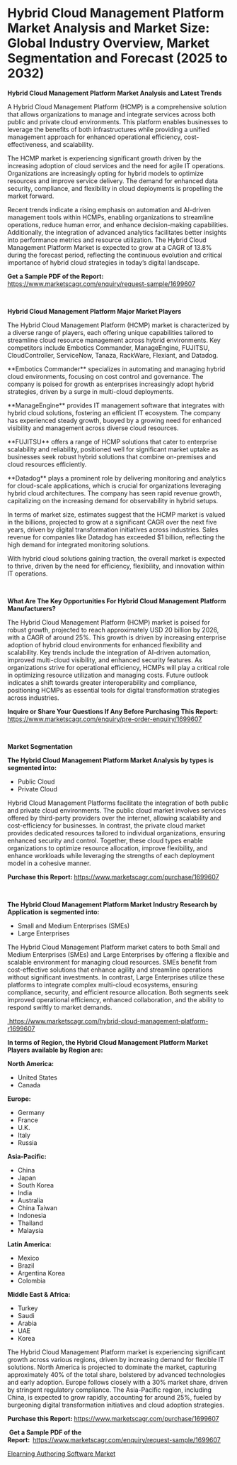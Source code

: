 <p><h1>Hybrid Cloud Management Platform Market Analysis and Market Size: Global Industry Overview, Market Segmentation and Forecast (2025 to 2032)</h1></p><p><strong>Hybrid Cloud Management Platform Market Analysis and Latest Trends</strong></p>
<p><p>A Hybrid Cloud Management Platform (HCMP) is a comprehensive solution that allows organizations to manage and integrate services across both public and private cloud environments. This platform enables businesses to leverage the benefits of both infrastructures while providing a unified management approach for enhanced operational efficiency, cost-effectiveness, and scalability. </p><p>The HCMP market is experiencing significant growth driven by the increasing adoption of cloud services and the need for agile IT operations. Organizations are increasingly opting for hybrid models to optimize resources and improve service delivery. The demand for enhanced data security, compliance, and flexibility in cloud deployments is propelling the market forward. </p><p>Recent trends indicate a rising emphasis on automation and AI-driven management tools within HCMPs, enabling organizations to streamline operations, reduce human error, and enhance decision-making capabilities. Additionally, the integration of advanced analytics facilitates better insights into performance metrics and resource utilization. The Hybrid Cloud Management Platform Market is expected to grow at a CAGR of 13.8% during the forecast period, reflecting the continuous evolution and critical importance of hybrid cloud strategies in today’s digital landscape.</p></p>
<p><strong>Get a Sample PDF of the Report:&nbsp;</strong> <a href="https://www.marketscagr.com/enquiry/request-sample/1699607?utm_campaign=2468&utm_medium=2&utm_source=Github&utm_content=ia&utm_term=27032025&utm_id=hybrid-cloud-management-platform">https://www.marketscagr.com/enquiry/request-sample/1699607</a></p>
<p>&nbsp;</p>
<p><strong>Hybrid Cloud Management Platform Major Market Players</strong></p>
<p><p>The Hybrid Cloud Management Platform (HCMP) market is characterized by a diverse range of players, each offering unique capabilities tailored to streamline cloud resource management across hybrid environments. Key competitors include Embotics Commander, ManageEngine, FUJITSU, CloudController, ServiceNow, Tanaza, RackWare, Flexiant, and Datadog.</p><p>**Embotics Commander** specializes in automating and managing hybrid cloud environments, focusing on cost control and governance. The company is poised for growth as enterprises increasingly adopt hybrid strategies, driven by a surge in multi-cloud deployments.</p><p>**ManageEngine** provides IT management software that integrates with hybrid cloud solutions, fostering an efficient IT ecosystem. The company has experienced steady growth, buoyed by a growing need for enhanced visibility and management across diverse cloud resources.</p><p>**FUJITSU** offers a range of HCMP solutions that cater to enterprise scalability and reliability, positioned well for significant market uptake as businesses seek robust hybrid solutions that combine on-premises and cloud resources efficiently.</p><p>**Datadog** plays a prominent role by delivering monitoring and analytics for cloud-scale applications, which is crucial for organizations leveraging hybrid cloud architectures. The company has seen rapid revenue growth, capitalizing on the increasing demand for observability in hybrid setups.</p><p>In terms of market size, estimates suggest that the HCMP market is valued in the billions, projected to grow at a significant CAGR over the next five years, driven by digital transformation initiatives across industries. Sales revenue for companies like Datadog has exceeded $1 billion, reflecting the high demand for integrated monitoring solutions.</p><p>With hybrid cloud solutions gaining traction, the overall market is expected to thrive, driven by the need for efficiency, flexibility, and innovation within IT operations.</p></p>
<p>&nbsp;</p>
<p><strong>What Are The Key Opportunities For Hybrid Cloud Management Platform Manufacturers?</strong></p>
<p><p>The Hybrid Cloud Management Platform (HCMP) market is poised for robust growth, projected to reach approximately USD 20 billion by 2026, with a CAGR of around 25%. This growth is driven by increasing enterprise adoption of hybrid cloud environments for enhanced flexibility and scalability. Key trends include the integration of AI-driven automation, improved multi-cloud visibility, and enhanced security features. As organizations strive for operational efficiency, HCMPs will play a critical role in optimizing resource utilization and managing costs. Future outlook indicates a shift towards greater interoperability and compliance, positioning HCMPs as essential tools for digital transformation strategies across industries.</p></p>
<p><strong>Inquire or Share Your Questions If Any Before Purchasing This Report:</strong> <a href="https://www.marketscagr.com/enquiry/pre-order-enquiry/1699607?utm_campaign=2468&utm_medium=2&utm_source=Github&utm_content=ia&utm_term=27032025&utm_id=hybrid-cloud-management-platform">https://www.marketscagr.com/enquiry/pre-order-enquiry/1699607</a></p>
<p>&nbsp;</p>
<p><strong>Market Segmentation</strong></p>
<p><strong>The Hybrid Cloud Management Platform Market Analysis by types is segmented into:</strong></p>
<p><ul><li>Public Cloud</li><li>Private Cloud</li></ul></p>
<p><p>Hybrid Cloud Management Platforms facilitate the integration of both public and private cloud environments. The public cloud market involves services offered by third-party providers over the internet, allowing scalability and cost-efficiency for businesses. In contrast, the private cloud market provides dedicated resources tailored to individual organizations, ensuring enhanced security and control. Together, these cloud types enable organizations to optimize resource allocation, improve flexibility, and enhance workloads while leveraging the strengths of each deployment model in a cohesive manner.</p></p>
<p><strong>Purchase this Report:&nbsp;</strong><a href="https://www.marketscagr.com/purchase/1699607?utm_campaign=2468&utm_medium=2&utm_source=Github&utm_content=ia&utm_term=27032025&utm_id=hybrid-cloud-management-platform">https://www.marketscagr.com/purchase/1699607</a></p>
<p>&nbsp;</p>
<p><strong>The Hybrid Cloud Management Platform Market Industry Research by Application is segmented into:</strong></p>
<p><ul><li>Small and Medium Enterprises (SMEs)</li><li>Large Enterprises</li></ul></p>
<p><p>The Hybrid Cloud Management Platform market caters to both Small and Medium Enterprises (SMEs) and Large Enterprises by offering a flexible and scalable environment for managing cloud resources. SMEs benefit from cost-effective solutions that enhance agility and streamline operations without significant investments. In contrast, Large Enterprises utilize these platforms to integrate complex multi-cloud ecosystems, ensuring compliance, security, and efficient resource allocation. Both segments seek improved operational efficiency, enhanced collaboration, and the ability to respond swiftly to market demands.</p></p>
<p><a href="https://www.marketscagr.com/hybrid-cloud-management-platform-r1699607?utm_campaign=2468&utm_medium=2&utm_source=Github&utm_content=ia&utm_term=27032025&utm_id=hybrid-cloud-management-platform">&nbsp;https://www.marketscagr.com/hybrid-cloud-management-platform-r1699607</a></p>
<p><strong>In terms of Region, the Hybrid Cloud Management Platform Market Players available by Region are:</strong></p>
<p>
    <p> <strong> North America: </strong>
        <ul>
            <li>United States</li>
            <li>Canada</li>
        </ul>
        </p> 
    <p> <strong> Europe: </strong>
        <ul>
            <li>Germany</li>
            <li>France</li>
            <li>U.K.</li>
            <li>Italy</li>
            <li>Russia</li>
        </ul>
        </p> 
    <p> <strong> Asia-Pacific: </strong>
        <ul>
            <li>China</li>
            <li>Japan</li>
            <li>South Korea</li>
            <li>India</li>
            <li>Australia</li>
            <li>China Taiwan</li>
            <li>Indonesia</li>
            <li>Thailand</li>
            <li>Malaysia</li>
        </ul>
        </p> 
    <p> <strong> Latin America: </strong>
        <ul>
            <li>Mexico</li>
            <li>Brazil</li>
            <li>Argentina Korea</li>
            <li>Colombia</li>
        </ul>
        </p> 
    <p> <strong> Middle East & Africa: </strong>
        <ul>
            <li>Turkey</li>
            <li>Saudi</li>
            <li>Arabia</li>
            <li>UAE</li>
            <li>Korea</li>
        </ul>
    </p>
    </p>
<p><p>The Hybrid Cloud Management Platform market is experiencing significant growth across various regions, driven by increasing demand for flexible IT solutions. North America is projected to dominate the market, capturing approximately 40% of the total share, bolstered by advanced technologies and early adoption. Europe follows closely with a 30% market share, driven by stringent regulatory compliance. The Asia-Pacific region, including China, is expected to grow rapidly, accounting for around 25%, fueled by burgeoning digital transformation initiatives and cloud adoption strategies.</p></p>
<p><strong>Purchase this Report: </strong><a href="https://www.marketscagr.com/purchase/1699607?utm_campaign=2468&utm_medium=2&utm_source=Github&utm_content=ia&utm_term=27032025&utm_id=hybrid-cloud-management-platform">https://www.marketscagr.com/purchase/1699607</a></p>
<p>&nbsp;<strong>Get a Sample PDF of the Report:&nbsp;&nbsp;</strong><a href="https://www.marketscagr.com/enquiry/request-sample/1699607?utm_campaign=2468&utm_medium=2&utm_source=Github&utm_content=ia&utm_term=27032025&utm_id=hybrid-cloud-management-platform">https://www.marketscagr.com/enquiry/request-sample/1699607</a></p>
<p><strong></strong></p>
<p><p><a href="https://github.com/diosohusch6x/Market-Research-Report-List-1/blob/main/elearning-authoring-software-market.md?utm_campaign=2468&utm_medium=2&utm_source=Github&utm_content=ia&utm_term=27032025&utm_id=hybrid-cloud-management-platform">Elearning Authoring Software Market</a></p></p>